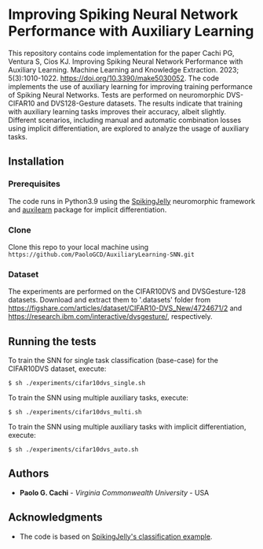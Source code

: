 # Improving Spiking Neural Network Performance with Auxiliary Learning

This repository contains code implementation for the paper Cachi PG, Ventura S, Cios KJ. Improving Spiking Neural Network Performance with Auxiliary Learning. Machine Learning and Knowledge Extraction. 2023; 5(3):1010-1022. https://doi.org/10.3390/make5030052. The code implements the use of auxiliary learning for improving training performance of Spiking Neural Networks. Tests are performed on neuromorphic DVS-CIFAR10 and DVS128-Gesture datasets. The results indicate that training with auxiliary learning tasks improves their accuracy, albeit slightly. Different scenarios, including manual and automatic combination losses using implicit differentiation, are explored to analyze the usage of auxiliary tasks.

## Installation

### Prerequisites

The code runs in Python3.9 using the [SpikingJelly](https://github.com/fangwei123456/spikingjelly) neuromorphic framework and [auxilearn](https://github.com/AvivNavon/AuxiLearn) package for implicit differentiation.

### Clone

Clone this repo to your local machine using `https://github.com/PaoloGCD/AuxiliaryLearning-SNN.git`

### Dataset

The experiments are performed on the CIFAR10DVS and DVSGesture-128 datasets. Download and extract them to '.datasets' folder from https://figshare.com/articles/dataset/CIFAR10-DVS_New/4724671/2 and https://research.ibm.com/interactive/dvsgesture/, respectively.

## Running the tests

To train the SNN for single task classification (base-case) for the CIFAR10DVS dataset, execute:

```shell
$ sh ./experiments/cifar10dvs_single.sh
```

To train the SNN using multiple auxiliary tasks, execute:

```shell
$ sh ./experiments/cifar10dvs_multi.sh
```

To train the SNN using multiple auxiliary tasks with implicit differentiation, execute:

```shell
$ sh ./experiments/cifar10dvs_auto.sh
```

## Authors

* **Paolo G. Cachi** - *Virginia Commonwealth University* - USA

## Acknowledgments

* The code is based on [SpikingJelly's classification example](https://spikingjelly.readthedocs.io/zh_CN/latest/activation_based_en/classify_dvsg.html). 
